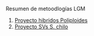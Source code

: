Resumen de metoodlogías LGM

1. [Proyecto hibridos Poliploides](./Metodología%20de%20análisis%20bioinformático.md)  
2. [Proyecto SVs S. chilo](./)